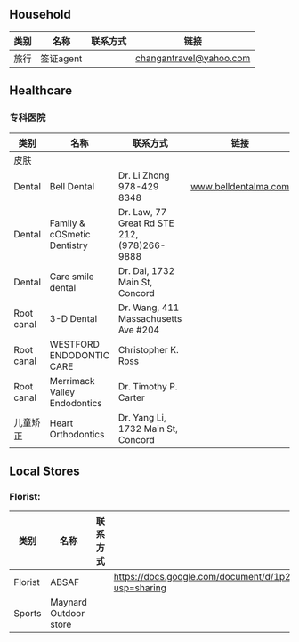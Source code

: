 ## Household

| 类别 | 名称 | 联系方式 |   链接 |
|------|-----|--------|------|
| 旅行|签证agent    |                   |   changantravel@yahoo.com   |

## Healthcare

### 专科医院

| 类别 | 名称 | 联系方式  | 链接 |
|------|-----|--------|------|
| 皮肤|    |      |               |
| Dental| Bell Dental   | Dr. Li Zhong 978-429 8348       | www.belldentalma.com               |
| Dental| Family & cOSmetic Dentistry   | Dr. Law, 77 Great Rd STE 212, (978)266-9888       | 
| Dental|Care smile dental   | Dr. Dai, 1732 Main St, Concord|                |
| Root canal|3-D Dental |Dr. Wang, 411 Massachusetts Ave #204      |                 |
| Root canal|WESTFORD ENDODONTIC CARE |Christopher K. Ross|                 |
| Root canal|Merrimack Valley Endodontics |Dr. Timothy P. Carter|                 |
| 儿童矫正|Heart Orthodontics |Dr. Yang Li, 1732 Main St, Concord|                 |

## Local Stores

### Florist: 

| 类别 | 名称 | 联系方式 |   链接 |
|------|-----|--------|------|
| Florist| ABSAF   |             |  https://docs.google.com/document/d/1p2BYdhIiqmqYqT2JPirWKPzqrSnibkTLDV3YKuMyRTY/edit?usp=sharing    |
| Sports| Maynard Outdoor store   |             |    |




